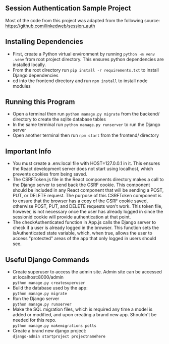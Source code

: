 ## Session Authentication Sample Project

Most of the code from this project was adapted from the following source:
https://github.com/linkedweb/session_auth

## Installing Dependencies
- First, create a Python virtual environment by running `python -m venv .venv` from root
project directory. This ensures python dependencies are installed locally.
- From the root directory run `pip install -r requirements.txt` to install Django 
dependencies
- cd into the frontend directory and run `npm install` to install node modules

## Running this Program
- Open a terminal then run `python manage.py migrate` from the backend/ directory 
to create the sqlite database tables
- In the same terminal run `python manage.py runserver` to run the Django server
- Open another terminal then run `npm start` from the frontend/ directory

## Important Info
- You must create a .env.local file with HOST=127.0.0.1 in it. This ensures the React development server does not start using localhost, which prevents cookies from being saved.
- The CSRFToken.js file in the React components directory makes a call to the Django server to send back the CSRF cookie. This component should be included in any React component that will be sending a POST, PUT, or DELETE request. The purpose of this CSRFToken component is to ensure that the browser has a copy of the CSRF cookie saved, otherwise POST, PUT, and DELETE requests won't work. This token file, however, is not necessary once the user has already logged in since the sessionid cookie will provide authentication at that point.
- The checkAuthenticated function in App.js calls the Django server to check if a user is already logged in the browser. This function sets the isAuthenticated state variable, which, when true, allows the user to access "protected" areas of the app that only logged in users should see.

## Useful Django Commands


- Create superuser to access the admin site. Admin site can be accessed at localhost:8000/admin  
`python manage.py createsuperuser`
- Build the database used by the app:  
`python manage.py migrate`
- Run the Django server  
`python manage.py runserver`
- Make the SQL migration files, which is required any time a model is added or modified, and upon creating a brand new app. Shouldn't be needed for this repo.   
`python manage.py makemigrations polls`
- Create a brand new django project:  
`django-admin startproject projectnamehere`